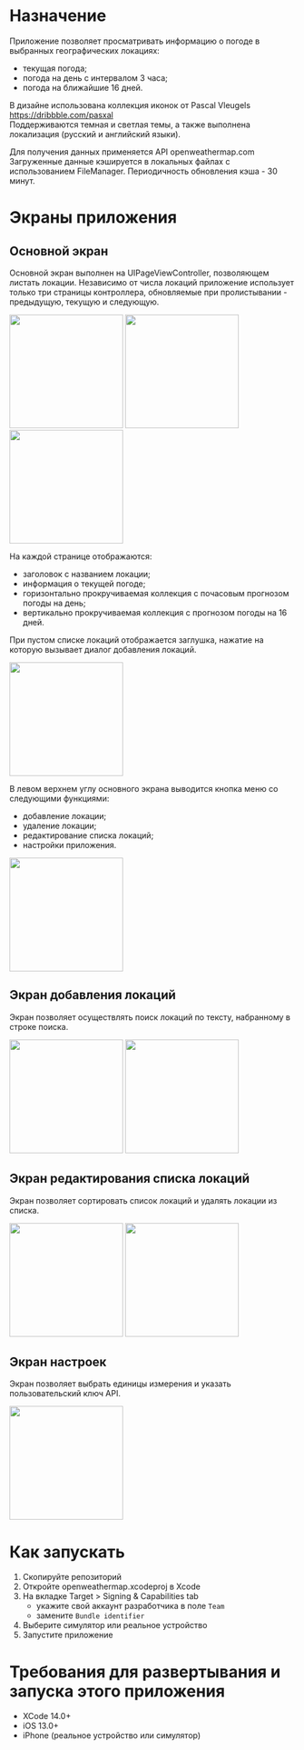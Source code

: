 # Назначение

Приложение позволяет просматривать информацию о погоде в выбранных географических локациях:
- текущая погода;
- погода на день с интервалом 3 часа;
- погода на ближайшие 16 дней.

В дизайне использована коллекция иконок от Pascal Vleugels https://dribbble.com/pasxal<br>
Поддерживаются темная и светлая темы, а также выполнена локализация (русский и английский языки).

Для получения данных применяется API openweathermap.com 
Загруженные данные кэшируется в локальных файлах с использованием FileManager. Периодичность обновления кэша - 30 минут.

# Экраны приложения

## Основной экран
Основной экран выполнен на UIPageViewController, позволяющем листать локации. Независимо от числа локаций приложение использует только три страницы контроллера, обновляемые при пролистывании - предыдущую, текущую и следующую.

<img src="https://github.com/AlekseiTinkov/openweathermap/assets/124910352/393bfadf-25b5-40f3-8465-cc1d85d011b5" width="200"></img>
<img src="https://github.com/AlekseiTinkov/openweathermap/assets/124910352/674bc499-a438-44d1-858d-b69bebd4052b" width="200"></img>
<img src="https://github.com/AlekseiTinkov/openweathermap/assets/124910352/fd945fc0-3ccb-4b63-83eb-ef07b3b63faf" width="200"></img>

На каждой странице отображаются:
- заголовок с названием локации;
- информация о текущей погоде;
- горизонтально прокручиваемая коллекция с почасовым прогнозом погоды на день;
- вертикально прокручиваемая коллекция с прогнозом погоды на 16 дней.

При пустом списке локаций отображается заглушка, нажатие на которую вызывает диалог добавления локаций.

<img src="https://github.com/AlekseiTinkov/openweathermap/assets/124910352/b074c850-4c31-428d-8f44-7f601da1126a" width="200"></img>

В левом верхнем углу основного экрана выводится кнопка меню со следующими функциями:
- добавление локации;
- удаление локации;
- редактирование списка локаций;
- настройки приложения.

<img src="https://github.com/AlekseiTinkov/openweathermap/assets/124910352/44b6ee8e-35b1-4a95-be1b-ecd798ebbf31" width="200"></img>

## Экран добавления локаций
Экран позволяет осуществлять поиск локаций по тексту, набранному в строке поиска.

<img src="https://github.com/AlekseiTinkov/openweathermap/assets/124910352/32457f0c-7924-44a8-96de-8d53c98e16db" width="200"></img>
<img src="https://github.com/AlekseiTinkov/openweathermap/assets/124910352/d2d410c4-12fd-457b-abef-7933fc576899" width="200"></img>

## Экран редактирования списка локаций
Экран позволяет сортировать список локаций и удалять локации из списка.

<img src="https://github.com/AlekseiTinkov/openweathermap/assets/124910352/46550d0c-f28e-4bab-93ab-133be4dfa6a6" width="200"></img>
<img src="https://github.com/AlekseiTinkov/openweathermap/assets/124910352/1dc2bac3-172c-499f-af37-84151fde5e88" width="200"></img>

## Экран настроек
Экран позволяет выбрать единицы измерения и указать пользовательский ключ API.

<img src="https://github.com/AlekseiTinkov/openweathermap/assets/124910352/eda6df90-de57-45c6-b552-3925ef40a3d2" width="200"></img>

# Как запускать
1. Скопируйте репозиторий
2. Откройте openweathermap.xcodeproj в Xcode
3. На вкладке Target > Signing & Capabilities tab
   - укажите свой аккаунт разработчика в поле `Team`
   - замените `Bundle identifier`
4. Выберите симулятор или реальное устройство
5. Запустите приложение

# Требования для развертывания и запуска этого приложения
- XCode 14.0+
- iOS 13.0+
- iPhone (реальное устройство или симулятор)

